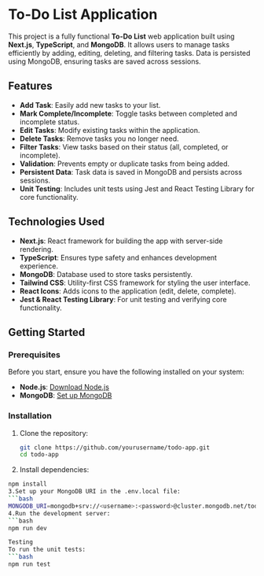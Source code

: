 # To-Do List Application

This project is a fully functional **To-Do List** web application built using **Next.js**, **TypeScript**, and **MongoDB**. It allows users to manage tasks efficiently by adding, editing, deleting, and filtering tasks. Data is persisted using MongoDB, ensuring tasks are saved across sessions.

## Features

- **Add Task**: Easily add new tasks to your list.
- **Mark Complete/Incomplete**: Toggle tasks between completed and incomplete status.
- **Edit Tasks**: Modify existing tasks within the application.
- **Delete Tasks**: Remove tasks you no longer need.
- **Filter Tasks**: View tasks based on their status (all, completed, or incomplete).
- **Validation**: Prevents empty or duplicate tasks from being added.
- **Persistent Data**: Task data is saved in MongoDB and persists across sessions.
- **Unit Testing**: Includes unit tests using Jest and React Testing Library for core functionality.

## Technologies Used

- **Next.js**: React framework for building the app with server-side rendering.
- **TypeScript**: Ensures type safety and enhances development experience.
- **MongoDB**: Database used to store tasks persistently.
- **Tailwind CSS**: Utility-first CSS framework for styling the user interface.
- **React Icons**: Adds icons to the application (edit, delete, complete).
- **Jest & React Testing Library**: For unit testing and verifying core functionality.

## Getting Started

### Prerequisites

Before you start, ensure you have the following installed on your system:

- **Node.js**: [Download Node.js](https://nodejs.org)
- **MongoDB**: [Set up MongoDB](https://www.mongodb.com/atlas/database)

### Installation

1. Clone the repository:

   ```bash
   git clone https://github.com/yourusername/todo-app.git
   cd todo-app

2. Install dependencies:
 ```bash
npm install
3.Set up your MongoDB URI in the .env.local file:
```bash
MONGODB_URI=mongodb+srv://<username>:<password>@cluster.mongodb.net/todo-app?retryWrites=true&w=majority
4.Run the development server:
```bash
npm run dev

Testing
To run the unit tests:
```bash
npm run test



   
